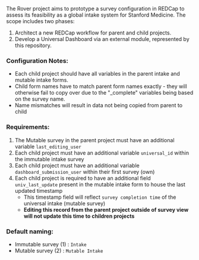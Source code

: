 The Rover project aims to prototype a survey configuration in REDCap to assess its feasibility as a global intake system for Stanford Medicine. The scope includes two phases:
1. Architect a new REDCap workflow for parent and child projects.
2. Develop a Universal Dashboard via an external module, represented by this repository.

### Configuration Notes: 
- Each child project should have all variables in the parent intake and mutable intake forms. 
- Child form names have to match parent form names exactly - they will otherwise fail to copy over due to the "_complete" variables being based on the survey name.
- Name mismatches will result in data not being copied from parent to child

### Requirements:
1. The Mutable survey in the parent project must have an additional variable `last_editing_user`
2. Each child project must have an additional variable `universal_id` within the immutable intake survey
3. Each child project must have an additional variable `dashboard_submission_user` within their first survey (own)
4. Each child project is required to have an additional field `univ_last_update` present in the mutable intake form to house the last updated timestamp
   - This timestamp field will reflect `survey completion time` of the universal intake (mutable survey)
   - **Editing this record from the parent project outside of survey view will not update this time to children projects**

### Default naming:
- Immutable survey (1) : `Intake`
- Mutable survey (2) : `Mutable Intake`